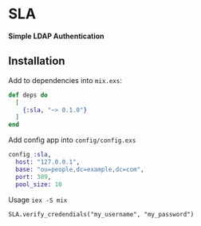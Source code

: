 # SLA

**Simple LDAP Authentication**

## Installation

Add to dependencies into `mix.exs`:

```elixir
def deps do
  [
    {:sla, "~> 0.1.0"}
  ]
end
```

Add config app into `config/config.exs`

```elixir
config :sla,
  host: "127.0.0.1",
  base: "ou=people,dc=example,dc=com",
  port: 389,
  pool_size: 10
```

Usage `iex -S mix`

```
SLA.verify_credendials("my_username", "my_password")
```

